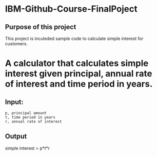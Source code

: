 # IBM-Github-Course-FinalPoject

## Purpose of this project
This project is inculeded sample code to calculate simple interest for customers.

# A calculator that calculates simple interest given principal, annual rate of interest and time period in years.

## Input:
    p, principal amount
    t, time period in years
    r, annual rate of interest
## Output
   simple interest = p$*t$*r
